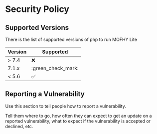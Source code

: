 # Security Policy

## Supported Versions

There is the list of supported versions of php to run MOFHY Lite

| Version | Supported          |
| ------- | ------------------ |
| > 7.4   | :x:                |
| 7.1.x   | :green_check_mark: |
| < 5.6   | :white_check_mark: |

## Reporting a Vulnerability

Use this section to tell people how to report a vulnerability.

Tell them where to go, how often they can expect to get an update on a
reported vulnerability, what to expect if the vulnerability is accepted or
declined, etc.
